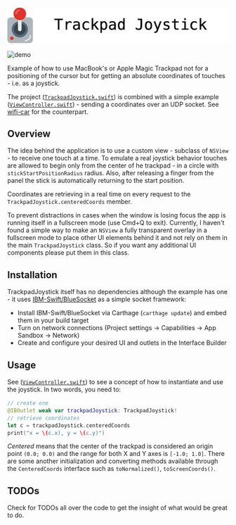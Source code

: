 ![title](/title.png)

![demo](/demo.gif)

Example of how to use MacBook's or Apple Magic Trackpad not for a positioning of the cursor but for getting an absolute coordinates of touches - i.e. as a joystick.

The project ([`TrackpadJoystick.swift`](/trackpad-joystick/TrackpadJoystick.swift)) is combined with a simple example ([`ViewController.swift`](/trackpad-joystick/ViewController.swift)) - sending a coordinates over an UDP socket. See [wifi-car](https://github.com/ussserrr/wifi-car) for the counterpart.


## Overview

The idea behind the application is to use a custom view - subclass of `NSView` - to receive one touch at a time. To emulate a real joystick behavior touches are allowed to begin only from the center of he trackpad - in a circle with `stickStartPositionRadius` radius. Also, after releasing a finger from the panel the stick is automatically returning to the start position.

Coordinates are retrieving in a real time on every request to the `TrackpadJoystick.centeredCoords` member.

To prevent distractions in cases when the window is losing focus the app is running itself in a fullscreen mode (use Cmd+Q to exit). Currently, I haven't found a simple way to make an `NSView` a fully transparent overlay in a fullscreen mode to place other UI elements behind it and not rely on them in the main `TrackpadJoystick` class. So if you want any additional UI components please put them in this class.


## Installation

TrackpadJoystick itself has no dependencies although the example has one - it uses [IBM-Swift/BlueSocket](https://github.com/IBM-Swift/BlueSocket) as a simple socket framework:

 - Install IBM-Swift/BlueSocket via Carthage (`carthage update`) and embed them in your build target
 - Turn on network connections (Project settings -> Capabilities -> App Sandbox -> Network)
 - Create and configure your desired UI and outlets in the Interface Builder


## Usage

See ([`ViewController.swift`](/trackpad-joystick/ViewController.swift)) to see a concept of how to instantiate and use the joystick. In two words, you need to:

```swift
// create one
@IBOutlet weak var trackpadJoystick: TrackpadJoystick!
// retrieve coordinates
let c = trackpadJoystick.centeredCoords
print("x = \(c.x), y = \(c.y)")
```

*Centered* means that the center of the trackpad is considered an origin point `(0.0; 0.0)` and the range for both X and Y axes is `[-1.0; 1.0]`. There are some another initialization and converting methods available through the `CenteredCoords` interface such as `toNormalized()`, `toScreenCoords()`.


## TODOs

Check for TODOs all over the code to get the insight of what would be great to do.
